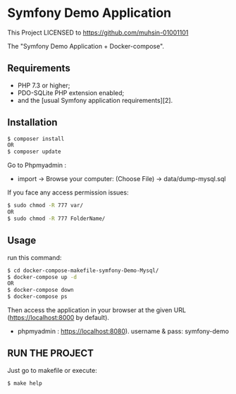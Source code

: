 Symfony Demo Application
========================
This Project LICENSED to https://github.com/muhsin-01001101

The "Symfony Demo Application + Docker-compose".

Requirements
------------

  * PHP 7.3 or higher;
  * PDO-SQLite PHP extension enabled;
  * and the [usual Symfony application requirements][2].

Installation
------------

```bash
$ composer install 
OR
$ composer update
```

Go to Phpmyadmin :
- import -> Browse your computer: (Choose File) -> data/dump-mysql.sql

If you face any access permission issues:
```bash
$ sudo chmod -R 777 var/
OR
$ sudo chmod -R 777 FolderName/
```
Usage
-----

run this command:

```bash
$ cd docker-compose-makefile-symfony-Demo-Mysql/
$ docker-compose up -d
OR
$ docker-compose down
$ docker-compose ps
```

Then access the application in your browser at the given 
URL (<https://localhost:8000> by default).
- phpmyadmin : <https://localhost:8080>). username & pass: symfony-demo

RUN THE PROJECT
-----
Just go to makefile or execute:
```bash
$ make help 
```